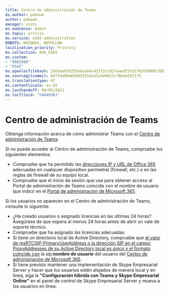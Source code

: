 ```yaml
---
title: Centro de administración de Teams
ms.author: pebaum
author: pebaum
manager: scotv
ms.audience: Admin
ms.topic: article
ms.service: o365-administration
ROBOTS: NOINDEX, NOFOLLOW
localization_priority: Priority
ms.collection: Adm_O365
ms.custom:
- "9002890"
- "5542"
ms.openlocfilehash: 29e54e0f8255b4ce84c433f2cc827aaedf35327626f0095788faef802763bc53
ms.sourcegitcommit: b5f7da89a650d2915dc652449623c78be6247175
ms.translationtype: HT
ms.contentlocale: es-ES
ms.lasthandoff: 08/05/2021
ms.locfileid: "54049361"
---
```

# <a name="teams-admin-center"></a>Centro de administración de Teams

Obtenga información acerca de cómo administrar Teams con el [Centro de administración de Teams](https://docs.microsoft.com/microsoftteams/manage-teams-skypeforbusiness-admin-center).

Si no puede acceder al Centro de administración de Teams, compruebe los siguientes elementos:

- Compruebe que ha permitido las [direcciones IP y URL de Office 365](https://docs.microsoft.com/Office365/Enterprise/office-365-ip-web-service) adecuadas en cualquier dispositivo perimetral (firewall, etc.) o en las reglas de firewall de su equipo local.
- Compruebe que el inicio de sesión que usa para obtener acceso al Portal de administración de Teams coincide con el nombre de usuario que indicó en el [Portal de administración de Microsoft 365](https://admin.microsoft.com/Adminportal/Home?source=applauncher#/users).

Si los usuarios no aparecen en el Centro de administración de Teams, consulte lo siguiente:

- ¿Ha creado usuarios o asignado licencias en las últimas 24 horas? Asegúrese de que espera al menos 24 horas antes de abrir un vale de soporte técnico.
- Compruebe que ha asignado las licencias adecuadas.
- Si tiene un directorio local de Active Directory, compruebe que [el valor de msRTCSIP-PrimaryUserAddress o la dirección SIP en el campo ProxyAddresses de su Active Directory local es único y el formato coincide con](https://docs.microsoft.com/skypeforbusiness/troubleshoot/online-configuration/msrtcsip-primaryuseraddress-proxyaddaddress) la sip:**nombre de usuario** del usuario del [Centro de administración de Microsoft 365](https://admin.microsoft.com/Adminportal/Home?source=applauncher#/users).
- Si tiene previsto mantener una implementación de Skype Empresarial Server y hacer que los usuarios estén alojados de manera local y en línea, siga la **"Configuración híbrida con Teams y Skype Empresarial Online"** en el panel de control de Skype Empresarial Server y mueva a los usuarios en línea.
